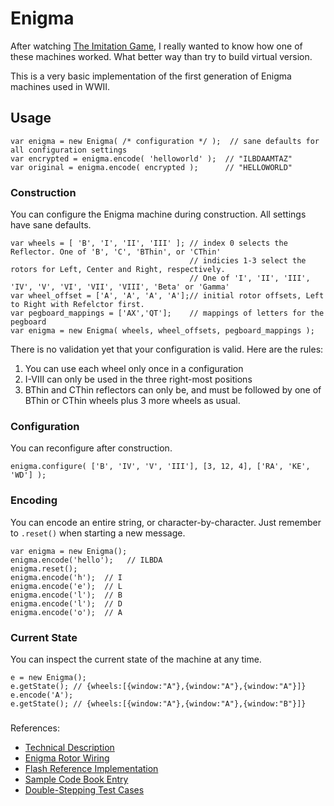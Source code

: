 # Enigma
After watching [The Imitation Game](http://www.imdb.com/title/tt2084970/), I really wanted to know how one of these machines worked. What better way than try to build virtual version.

This is a very basic implementation of the first generation of Enigma machines used in WWII. 

## Usage

```
var enigma = new Enigma( /* configuration */ );  // sane defaults for all configuration settings
var encrypted = enigma.encode( 'helloworld' );  // "ILBDAAMTAZ"
var original = enigma.encode( encrypted );      // "HELLOWORLD"
```

### Construction
You can configure the Enigma machine during construction.
All settings have sane defaults.
```
var wheels = [ 'B', 'I', 'II', 'III' ]; // index 0 selects the Reflector. One of 'B', 'C', 'BThin', or 'CThin'
                                        // indicies 1-3 select the rotors for Left, Center and Right, respectively.
                                        // One of 'I', 'II', 'III', 'IV', 'V', 'VI', 'VII', 'VIII', 'Beta' or 'Gamma'
var wheel_offset = ['A', 'A', 'A', 'A'];// initial rotor offsets, Left to Right with Refelctor first.
var pegboard_mappings = ['AX','QT'];    // mappings of letters for the pegboard
var enigma = new Enigma( wheels, wheel_offsets, pegboard_mappings );
```
There is no validation yet that your configuration is valid. Here are the rules:

1. You can use each wheel only once in a configuration
2. I-VIII can only be used in the three right-most positions
3. BThin and CThin reflectors can only be, and must be followed by one of BThin or CThin wheels 
plus 3 more wheels as usual.

### Configuration
You can reconfigure after construction.
```
enigma.configure( ['B', 'IV', 'V', 'III'], [3, 12, 4], ['RA', 'KE', 'WD'] );
```

### Encoding
You can encode an entire string, or character-by-character. Just remember to `.reset()` when starting a new message.
```
var enigma = new Enigma();
enigma.encode('hello');   // ILBDA
enigma.reset();
enigma.encode('h');  // I
enigma.encode('e');  // L
enigma.encode('l');  // B
enigma.encode('l');  // D
enigma.encode('o');  // A
```

### Current State
You can inspect the current state of the machine at any time.
```
e = new Enigma();
e.getState(); // {wheels:[{window:"A"},{window:"A"},{window:"A"}]}
e.encode('A');
e.getState(); // {wheels:[{window:"A"},{window:"A"},{window:"B"}]}
```

### 
References:
* [Technical Description](http://users.telenet.be/d.rijmenants/en/enigmatech.htm)
* [Enigma Rotor Wiring](http://www.cryptomuseum.com/crypto/enigma/wiring.htm)
* [Flash Reference Implementation](http://enigmaco.de/enigma/enigma.html)
* [Sample Code Book Entry](https://qph.ec.quoracdn.net/main-qimg-bd0b5173bc897178c9ceb2ecb42d49cd-c?convert_to_webp=true)
* [Double-Stepping Test Cases](http://arduinoenigma.blogspot.com/2014/11/some-test-cases-for-double-stepping.html)
